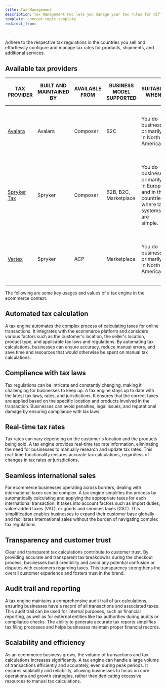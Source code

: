 ```yaml
---
title: Tax Management
description: Tax Management PBC lets you manage your tax rules for different stores and products
template: concept-topic-template
redirect_from: 
    
---
```


Adhere to the respective tax regulations in the countries you sell and effortlessly configure and manage tax rates for products, shipments, and additional services.

## Available tax providers

| TAX PROVIDER | BUILT AND MAINTAINED BY | AVAILABLE FROM | BUSINESS MODEL SUPPORTED | SUITABLE WHEN | CAN BE EXTENDED AND CUSTOMIZED |
| --- | --- | ---| ---| --- | -- |
| [Avalara](/docs/pbc/all/tax-management/{{page.version}}/avalara/avalara.html) | Avalara | Composer | B2C | You do business primarily in North America. | From the Avalara Admin panel, you can customize all the tax rules of your business. |
| [Spryker Tax](/docs/pbc/all/tax-management/{{page.version}}/spryker-tax/base-shop/tax-feature-overview.html) | Spryker | Composer | B2B, B2C, Marketplace | You do business primarily in Europe and in the countries where tax systems are simple. | While you still need  a development team to customize the tax experience, some parts can be customized in Spryker Back Office. |
| [Vertex](/docs/pbc/all/tax-management/{{page.version}}/vertex/vertex.html) | Spryker | ACP | Marketplace | You do business primarily in North America. | From the Vertex Admin panel, you can customize all the tax rules of your business. |

The following are some key usages and values of a tax engine in the ecommerce context.

## Automated tax calculation

A tax engine automates the complex process of calculating taxes for online transactions. It integrates with the ecommerce platform and considers various factors such as the customer's location, the seller's location, product type, and applicable tax laws and regulations. By automating tax calculations, businesses can ensure accuracy, reduce manual errors, and save time and resources that would otherwise be spent on manual tax calculations.

## Compliance with tax laws

Tax regulations can be intricate and constantly changing, making it challenging for businesses to keep up. A tax engine stays up to date with the latest tax laws, rates, and jurisdictions. It ensures that the correct taxes are applied based on the specific location and products involved in the transaction. Businesses can avoid penalties, legal issues, and reputational damage by ensuring compliance with tax laws.

## Real-time tax rates

Tax rates can vary depending on the customer's location and the products being sold. A tax engine provides real-time tax rate information, eliminating the need for businesses to manually research and update tax rates. This real-time functionality ensures accurate tax calculations, regardless of changes in tax rates or jurisdictions.

## Seamless international sales

For ecommerce businesses operating across borders, dealing with international taxes can be complex. A tax engine simplifies the process by automatically calculating and applying the appropriate taxes for each international transaction. It takes into account factors such as import duties, value-added taxes (VAT), or goods and services taxes (GST). This simplification enables businesses to expand their customer base globally and facilitates international sales without the burden of navigating complex tax regulations.

## Transparency and customer trust

Clear and transparent tax calculations contribute to customer trust. By providing accurate and transparent tax breakdowns during the checkout process, businesses build credibility and avoid any potential confusion or disputes with customers regarding taxes. This transparency strengthens the overall customer experience and fosters trust in the brand.

## Audit trail and reporting

A tax engine maintains a comprehensive audit trail of tax calculations, ensuring businesses have a record of all transactions and associated taxes. This audit trail can be used for internal purposes, such as financial reporting, as well as for external entities like tax authorities during audits or compliance checks. The ability to generate accurate tax reports simplifies tax filing processes and helps businesses maintain proper financial records.

## Scalability and efficiency

As an ecommerce business grows, the volume of transactions and tax calculations increases significantly. A tax engine can handle a large volume of transactions efficiently and accurately, even during peak periods. It ensures scalability and reliability, allowing businesses to focus on core operations and growth strategies, rather than dedicating excessive resources to manual tax calculations.
